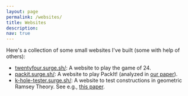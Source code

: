 ```yaml
---
layout: page
permalink: /websites/
title: Websites
description:
nav: true
---
```

Here's a collection of some small websites I've built (some with help of others):
<ul class="starlist">
<li> <a href="https://twentyfour.surge.sh">twentyfour.surge.sh/</a>: A website to play the game of 24.
</li>
<li> <a href="https://packit.surge.sh/"> packit.surge.sh/</a>: A website to play PackIt! (analyzed in <a href="https://arxiv.org/abs/2403.12195">our paper</a>).
</li>
<li> <a href="https://k-hole-tester.surge.sh/">k-hole-tester.surge.sh/</a>: A website to test constructions in geometric Ramsey Theory. See e.g., <a href="https://arxiv.org/abs/2403.00737">this paper</a>.
</li>
</ul>